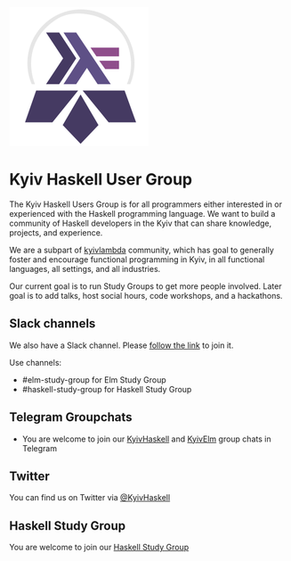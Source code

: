![KyivHaskell Logo](https://raw.githubusercontent.com/KyivHaskell/KyivHaskell/master/kyiv_haskell_logo.png)

# Kyiv Haskell User Group

The Kyiv Haskell Users Group is for all programmers either interested in or experienced with the Haskell programming language. We want to build a community of Haskell developers in the Kyiv that can share knowledge, projects, and experience.

We are a subpart of [kyivlambda](http://kyivlambda.com/) community, which has goal to generally foster and encourage functional programming in Kyiv, in all functional languages, all settings, and all industries.

Our current goal is to run Study Groups to get more people involved. Later goal is to add talks, host social hours, code workshops, and a hackathons.

## Slack channels

We also have a Slack channel. Please [follow the
link](https://join.slack.com/t/kyivhaskell/shared_invite/enQtMjQzMjA1Mjk2ODUwLTJmYjI3YmNmOWYzY2YwYjBlZTNhOTFjZjg1YjA2NjhmNjc5ZTBjYjVhZDk3ODIxNzg4NmFiNzdjMjNhODU5NWU)
to join it.

Use channels:
- #elm-study-group for Elm Study Group
- #haskell-study-group for Haskell Study Group

## Telegram Groupchats

- You are welcome to join our [KyivHaskell](https://t.me/KyivHaskell) and [KyivElm](https://t.me/KyivElm) group chats in Telegram

## Twitter

You can find us on Twitter via [@KyivHaskell](https://mobile.twitter.com/KyivHaskell)

## Haskell Study Group

You are welcome to join our [Haskell Study Group](https://github.com/kyivlambda/haskell-study-group)
